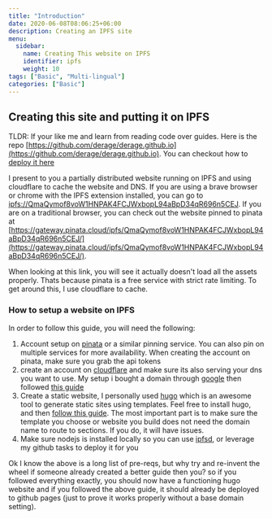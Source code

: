 ```yaml
---
title: "Introduction"
date: 2020-06-08T08:06:25+06:00
description: Creating an IPFS site
menu:
  sidebar:
    name: Creating This website on IPFS
    identifier: ipfs
    weight: 10
tags: ["Basic", "Multi-lingual"]
categories: ["Basic"]
---
```



## Creating this site and putting it on IPFS

TLDR: If your like  me and learn from reading code over guides. Here is the repo [https://github.com/derage/derage.github.io](https://github.com/derage/derage.github.io). You can checkout how to [deploy it here](https://github.com/derage/derage.github.io/blob/source/.github/workflows/deploy-gh-site.yaml)

I present to you a partially distributed website running on IPFS and using cloudflare to cache the website and DNS. If you are using a brave browser or chrome with the IPFS extension installed, you can go to [ipfs://QmaQymof8voW1HNPAK4FCJWxbopL94aBpD34qR696n5CEJ](ipfs://QmaQymof8voW1HNPAK4FCJWxbopL94aBpD34qR696n5CEJ). If you are on a traditional browser, you can check out the website pinned to pinata at [https://gateway.pinata.cloud/ipfs/QmaQymof8voW1HNPAK4FCJWxbopL94aBpD34qR696n5CEJ/](https://gateway.pinata.cloud/ipfs/QmaQymof8voW1HNPAK4FCJWxbopL94aBpD34qR696n5CEJ/). 

When looking at this link, you will see it actually doesn't load all the assets properly. Thats because pinata is a free service with strict rate limiting. To get around this, I use cloudflare to cache. 

### How to setup a website on IPFS

In order to follow this guide, you will need the following:

1. Account setup on [pinata](https://www.pinata.cloud/) or a similar pinning service. You can also pin on multiple services for more availability. When creating the account on pinata, make sure you grab the api tokens
2. create an account on [cloudflare](https://www.cloudflare.com/) and make sure its also serving your dns you want to use. My setup i bought a domain through [google](https://domains.google.com/) then followed [this guide](https://developers.cloudflare.com/dns/zone-setups/full-setup/setup)
3. Create a static website, I personally used [hugo](https://gohugo.io/) which is an awesome tool to generate static sites using templates. Feel free to install hugo, and then [follow this guide](https://toha-guides.netlify.app/posts/getting-started/prepare-site/). The most important part is to make sure the template you choose or website you build does not need the domain name to route to sections. If you do, it will have issues.
4. Make sure nodejs is installed locally so you can use [ipfsd](https://github.com/ipfs-shipyard/ipfs-deploy), or leverage my github tasks to deploy it for you

Ok I know the above is a long list of pre-reqs, but why try and re-invent the wheel if someone already created a better guide then you? so if you followed everything exactly, you should now have a functioning hugo website and if you followed the above guide, it should already be deployed to github pages (just to prove it works properly without a base domain setting).